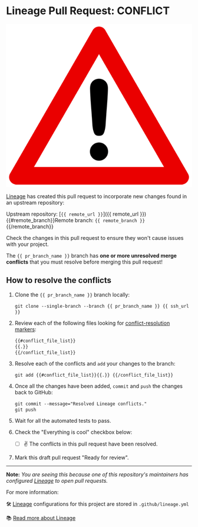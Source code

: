 # Lineage Pull Request: CONFLICT #

![DANGER](https://raw.githubusercontent.com/cisagov/action-lineage/develop/src/achtung.gif)

[Lineage] has created this pull request to incorporate new changes found in an
upstream repository:

Upstream repository: [`{{ remote_url }}`]({{ remote_url }})
{{#remote_branch}}Remote branch: `{{ remote_branch }}`{{/remote_branch}}

Check the changes in this pull request to ensure they won't cause issues with
your project.

The `{{ pr_branch_name }}` branch has **one or more unresolved merge conflicts**
that you must resolve before merging this pull request!

## How to resolve the conflicts ##

1. Clone the `{{ pr_branch_name }}` branch locally:

    ```console
    git clone --single-branch --branch {{ pr_branch_name }} {{ ssh_url }}
    ```

1. Review each of the following files looking for [conflict-resolution markers](https://git-scm.com/book/en/v2/Git-Branching-Basic-Branching-and-Merging#_basic_merge_conflicts):

    ```console
    {{#conflict_file_list}}
    {{.}}
    {{/conflict_file_list}}
    ```

1. Resolve each of the conflicts and `add` your changes to the branch:

    ```console
    git add {{#conflict_file_list}}{{.}} {{/conflict_file_list}}
    ```

1. Once all the changes have been added, `commit` and `push` the changes back to
GitHub:

    ```console
    git commit --message="Resolved Lineage conflicts."
    git push
    ```

1. Wait for all the automated tests to pass.

1. Check the "Everything is cool" checkbox below:

    - [ ] ✌️ The conflicts in this pull request have been resolved.

1. Mark this draft pull request "Ready for review".

------------

**Note:** *You are seeing this because one of this repository's maintainers has
configured [Lineage] to open pull requests.*

For more information:

🛠 [Lineage] configurations for this project are stored in `.github/lineage.yml`

📚 [Read more about Lineage][Lineage]

[//]: # ({{ metadata }})
[Lineage]: https://github.com/cisagov/action-lineage/ "Lineage GitHub Action"
